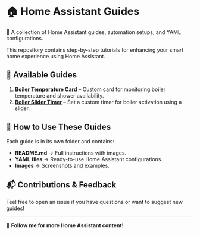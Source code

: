 # 🏠 Home Assistant Guides
🚀 A collection of Home Assistant guides, automation setups, and YAML configurations.

This repository contains step-by-step tutorials for enhancing your smart home experience using Home Assistant.

## 📌 Available Guides
1. **[Boiler Temperature Card](boiler-temperature-card/README.md)** – Custom card for monitoring boiler temperature and shower availability.
2. **[Boiler Slider Timer](boiler-slider-timer/README.md)** – Set a custom timer for boiler activation using a slider.


## 🔹 How to Use These Guides
Each guide is in its own folder and contains:
- **README.md** → Full instructions with images.
- **YAML files** → Ready-to-use Home Assistant configurations.
- **Images** → Screenshots and examples.

## 📬 Contributions & Feedback
Feel free to open an issue if you have questions or want to suggest new guides!

---
🔗 **Follow me for more Home Assistant content!**
